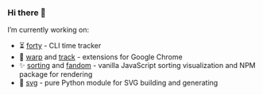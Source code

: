 ### Hi there 👋

I’m currently working on:
- ⏳ [forty][forty-url] - CLI time tracker
- 🔌 [warp][warp-url] and [track][track-url] - extensions for Google Chrome
- ✨ [sorting][sorting-url] and [fandom][fandom-url] - vanilla JavaScript sorting visualization and NPM package for rendering
- 🔮 [svg][svg-url] - pure Python module for SVG building and generating

[forty-url]: https://github.com/vikian050194/forty/
[fandom-url]: https://github.com/vikian050194/fandom/
[taggert-url]: https://github.com/vikian050194/taggert/
[svg-url]: https://github.com/vikian050194/svg/
[sorting-url]: https://github.com/vikian050194/sorting/
[warp-url]: https://github.com/vikian050194/warp/
[track-url]: https://github.com/vikian050194/track/
